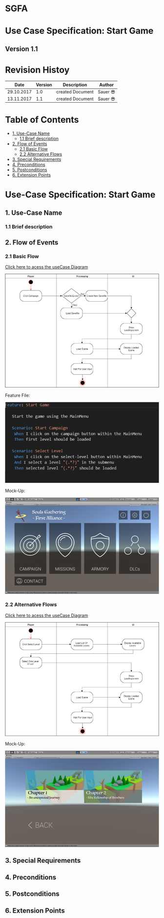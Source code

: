# SGFA
# Use Case Specification: Start Game

## Version 1.1

# Revision Histoy



| Date          | Version  | Description       | Author |
| ------------- |----------| ------------------|--------|
| 29.10.2017    | 1.0      | created Document  |Sauer :sunglasses:	|
| 13.11.2017    | 1.1      | created Document  |Sauer	:sunglasses:|


# Table of Contents
- [1. Use-Case Name](#1-use-case-name)
  * [1.1 Brief description](#11-brief-description)
- [2. Flow of Events](#2-flow-of-events)
  * [2.1 Basic Flow](#21-basic-flow)
  * [2.2 Alternative Flows](#22-alternative-flows)
- [3. Special Requirements](#3-special-requirements)
- [4. Preconditions](#4-preconditions)
- [5. Postconditions](#5-postconditions)
- [6. Extension Points](#6-extension-points)



# Use-Case Specification: Start Game


## 1. Use-Case Name

### 1.1 Brief description

## 2. Flow of Events

### 2.1 Basic Flow
[Click here to acess the useCase Diagram][UC]

![alt text][UC]

[UC]: StartGameMain.png "UseCaseDiagram Move"


Feature File:

![Feature Start Game][FUC]

[FUC]: FeatureStartGame.PNG "UseCaseDiagram Move"

Mock-Up:

![alt text][MainMen]

[MainMen]: MainMenu.png "UseCaseDiagram Move"

### 2.2 Alternative Flows

[Click here to acess the useCase Diagram][UCAlt1]

![alt text][UCAlt1]

[UCAlt1]: StartGameLevel.png "UseCaseDiagram Move"

Mock-Up:

![alt text][MUAlt1]

[MUAlt1]: LevelSelect.png "UseCaseDiagram Move"

## 3. Special Requirements

## 4. Preconditions

## 5. Postconditions

## 6. Extension Points
